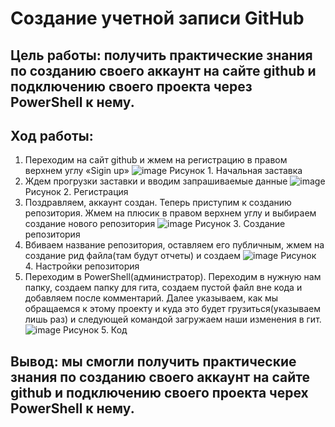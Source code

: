 # Создание учетной записи GitHub
## Цель работы: получить практические знания по созданию своего аккаунт на  сайте github и подключению своего проекта через PowerShell к нему.
## Ход работы: 
1.	Переходим на сайт github и жмем на регистрацию в правом верхнем углу «Sigin up»
 ![image](https://user-images.githubusercontent.com/101336794/214973452-239231b6-150d-4a0e-94d7-b4b594515c67.png)
Рисунок 1. Начальная заставка
2.	Ждем прогрузки заставки и вводим запрашиваемые данные
 ![image](https://user-images.githubusercontent.com/101336794/214973464-b5a7f5c9-6b99-4b7c-a802-cc3e0da4b1ce.png)
Рисунок 2. Регистрация
3.	Поздравляем, аккаунт создан. Теперь приступим к созданию репозитория. Жмем на плюсик в правом верхнем углу и выбираем создание нового репозитория
 ![image](https://user-images.githubusercontent.com/101336794/214973482-fdbc08b5-2224-44e4-bd16-d26e16f8fcb6.png)
Рисунок 3. Создание репозитория
4.	Вбиваем название репозитория, оставляем его публичным, жмем на создание рид файла(там будут отчеты) и создаем
 ![image](https://user-images.githubusercontent.com/101336794/214973498-fdcf370d-d687-4818-a35b-e275b46722e8.png)
Рисунок 4. Настройки репозитория
5.	Переходим в PowerShell(администратор). Переходим в нужную нам папку, создаем папку для гита, создаем пустой файл вне кода и добавляем после комментарий. Далее указываем, как мы обращаемся к этому проекту и куда это будет грузиться(указываем лишь раз) и следующей командой загружаем наши изменения в гит.
 ![image](https://user-images.githubusercontent.com/101336794/214973513-b6194b6d-944f-4223-9a2c-dea0fcf79232.png)
Рисунок 5. Код
## Вывод: мы смогли получить практические знания по созданию своего аккаунт на  сайте github и подключению своего проекта черех PowerShell к нему.
